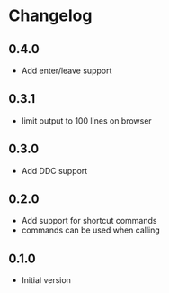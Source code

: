 # Changelog

## 0.4.0

- Add enter/leave support
## 0.3.1

- limit output to 100 lines on browser

## 0.3.0

- Add DDC support

## 0.2.0

- Add support for shortcut commands
- commands can be used when calling

## 0.1.0

- Initial version
